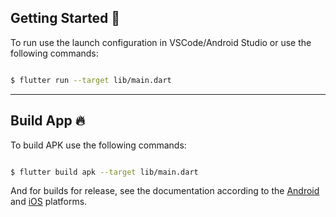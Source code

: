 ## Getting Started 🚀


To run use the launch configuration in VSCode/Android Studio or use the following commands:

```sh

$ flutter run --target lib/main.dart

```
---

## Build App 🔥

To build APK use the following commands:

```sh

$ flutter build apk --target lib/main.dart

```

And for builds for release, see the documentation according to the [Android](https://docs.flutter.dev/deployment/android) and [iOS](https://docs.flutter.dev/deployment/ios) platforms.
